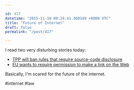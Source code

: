 ```yaml
---

id: 417
datetime: "2015-11-10 00:24:41.360149 +0000 UTC"
title: "Future of Internet"
draft: false
permalink: "/post/417"

---
```


I read two very disturbing stories today:

 - [TPP will ban rules that require source-code disclosure](https://boingboing.net/2015/11/06/tpp-will-ban-rules-that-requir.html)
 - [EU wants to require permission to make a link on the Web](https://boingboing.net/2015/11/08/eu-wants-to-require-permission.html)

Basically, I'm scared for the future of the internet.

#internet #law
